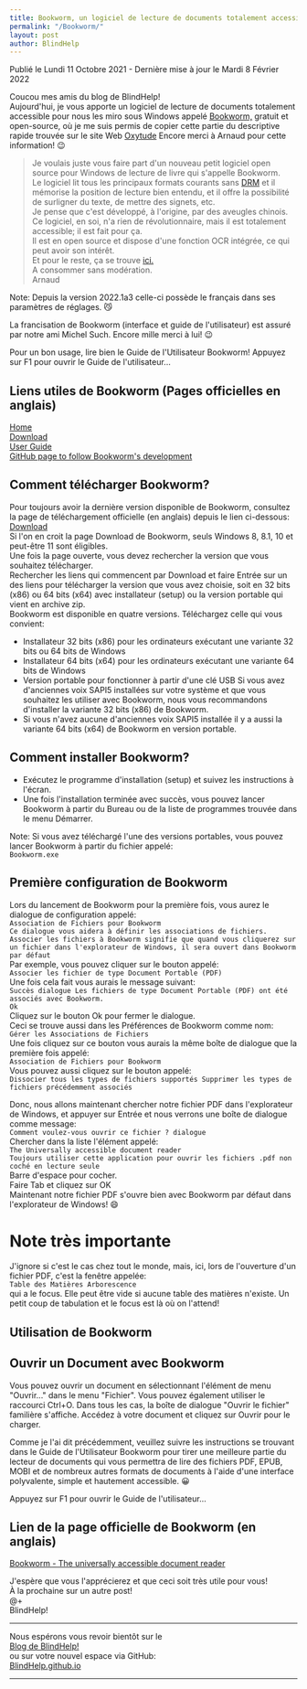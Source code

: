 ```yaml
---
title: Bookworm, un logiciel de lecture de documents totalement accessible pour nous les miro sous Windows
permalink: "/Bookworm/"
layout: post
author: BlindHelp
---
```


<footer>Publié le Lundi 11 Octobre 2021 - Dernière mise à jour le Mardi 8 Février 2022</footer>

Coucou mes amis du blog de BlindHelp!    
Aujourd'hui, je  vous apporte un logiciel de lecture de documents totalement accessible pour nous les miro sous Windows appelé [Bookworm,](https://getbookworm.com/) gratuit et open-source, où je me suis permis de copier cette partie du descriptive rapide trouvée sur le site Web [Oxytude](https://www.oxytude.org/bookworm-un-nouveau-logiciel-de-lecture-pour-les-dv-sous-windows/) Encore merci à Arnaud pour cette information! 😉    


> Je voulais juste vous faire part d'un nouveau petit logiciel open source pour Windows de lecture de livre qui s'appelle Bookworm.    
> Le logiciel lit tous les principaux formats courants sans [DRM](https://fr.wikipedia.org/wiki/Gestion_des_droits_num%C3%A9riques) et il mémorise la position de lecture bien entendu, et il offre la possibilité de surligner du texte, de mettre des signets, etc.    
> Je pense que c'est développé, à l'origine, par des aveugles chinois.    
> Ce logiciel, en soi, n'a rien de révolutionnaire, mais il est totalement accessible; il est fait pour ça.    
> Il est en open source et dispose d'une fonction OCR intégrée, ce qui peut avoir son intérêt.    
> Et pour le reste, ça se trouve [ici.](https://getbookworm.com/)    
> A consommer sans modération.    
> Arnaud    


Note: Depuis la version 2022.1a3 celle-ci possède le français dans ses paramètres de réglages. 😼    

La francisation de Bookworm (interface et guide de l'utilisateur) est assuré par notre ami Michel Such. Encore mille merci à lui! 😉    

Pour un bon usage, lire bien le Guide de l'Utilisateur Bookworm! Appuyez sur F1 pour ouvrir le Guide de l'utilisateur...    


## Liens utiles de Bookworm (Pages officielles en anglais)

[Home](https://getbookworm.com/)    
[Download](https://getbookworm.com/download)    
[User Guide](https://getbookworm.com/user-guide)    
[GitHub page to follow Bookworm's development](https://github.com/blindpandas/bookworm)    

## Comment télécharger Bookworm?

Pour toujours avoir la dernière version disponible de Bookworm, consultez la page de téléchargement officielle (en anglais) depuis le lien ci-dessous:    
[Download](https://getbookworm.com/download)    
Si l'on en croit la page Download de Bookworm, seuls Windows 8, 8.1, 10 et peut-être 11 sont éligibles.    
Une fois la page ouverte, vous devez rechercher la version que vous souhaitez télécharger.    
Rechercher les liens qui commencent par Download et faire Entrée sur un des liens pour télécharger la version que vous avez choisie, soit en 32 bits (x86) ou 64 bits (x64) avec installateur (setup) ou la version portable qui vient en archive zip.    
Bookworm est disponible en quatre versions. Téléchargez celle qui vous convient:    


* Installateur 32 bits (x86) pour les ordinateurs exécutant une variante 32 bits ou 64 bits de Windows
* Installateur 64 bits (x64) pour les ordinateurs exécutant une variante 64 bits de Windows
* Version portable pour fonctionner à partir d'une clé USB Si vous avez d'anciennes voix SAPI5 installées sur votre système et que vous souhaitez les utiliser avec Bookworm, nous vous recommandons d'installer la variante 32 bits (x86) de Bookworm.
* Si vous n'avez aucune d'anciennes voix SAPI5  installée il y a aussi la variante 64 bits (x64) de Bookworm en version portable.


## Comment installer Bookworm?

* Exécutez le programme d'installation (setup) et suivez les instructions à l'écran.
* Une fois l'installation terminée avec succès, vous pouvez lancer Bookworm à partir du Bureau ou de la liste de programmes trouvée dans le menu Démarrer.


Note: Si vous avez téléchargé l'une des versions portables, vous pouvez lancer Bookworm à partir du fichier appelé:    
`Bookworm.exe`    

## Première configuration de Bookworm

Lors du lancement de Bookworm pour la première fois, vous aurez le dialogue de configuration appelé:    
`Association de Fichiers pour Bookworm`    
`Ce dialogue vous aidera à définir les associations de fichiers. Associer les fichiers à Bookworm signifie que quand vous cliquerez sur un fichier dans l'explorateur de Windows, il sera ouvert dans Bookworm par défaut`    
Par exemple, vous pouvez cliquer sur le bouton appelé:    
`Associer les fichier de type Document Portable (PDF)`    
Une fois cela fait vous aurais le message suivant:    
`Succès dialogue Les fichiers de type Document Portable (PDF) ont été associés avec Bookworm.`    
`Ok`    
Cliquez sur le bouton Ok pour fermer le dialogue.    
Ceci se trouve aussi dans les Préférences de Bookworm comme nom:    
`Gérer les Associations de Fichiers`    
Une fois cliquez sur ce bouton vous aurais la même boîte de dialogue que la première fois appelé:    
`Association de Fichiers pour Bookworm`    
Vous pouvez aussi cliquez sur le bouton appelé:    
`Dissocier tous les types de fichiers supportés Supprimer les types de fichiers précédemment associés`    

Donc, nous allons maintenant chercher notre fichier PDF dans l'explorateur de Windows, et appuyer sur Entrée et nous verrons une boîte de dialogue comme message:    
`Comment voulez-vous ouvrir ce fichier ? dialogue`    
Chercher dans la liste l'élément appelé:    
`The Universally accessible document reader`    
`Toujours utiliser cette application pour ouvrir les fichiers .pdf non coché en lecture seule`    
Barre d'espace pour cocher.    
Faire Tab et cliquez sur OK    
Maintenant notre fichier PDF s'ouvre bien avec Bookworm par défaut dans l'explorateur de Windows! 😄    

# Note très importante

J'ignore si c'est le cas chez tout le monde, mais, ici, lors de l'ouverture d'un fichier PDF, c'est la fenêtre appelée:    
`Table des Matières Arborescence`    
qui a le focus. Elle peut être vide si aucune table des matières n'existe. Un petit coup de tabulation et le focus est là où on l'attend!    

## Utilisation de Bookworm

## Ouvrir un Document avec Bookworm

Vous pouvez ouvrir un document en sélectionnant l'élément de menu "Ouvrir..." dans le menu "Fichier". Vous pouvez également utiliser le raccourci Ctrl+O. Dans tous les cas, la boîte de dialogue "Ouvrir le fichier" familière s'affiche. Accédez à votre document et cliquez sur Ouvrir pour le charger.    

Comme je l'ai dit précédemment, veuillez suivre les instructions se trouvant dans le Guide de l'Utilisateur Bookworm pour tirer une meilleure partie du lecteur de documents qui vous permettra de lire des fichiers PDF, EPUB, MOBI et de nombreux autres formats de documents à l'aide d'une interface polyvalente, simple et hautement accessible. 😀    

Appuyez sur F1 pour ouvrir le Guide de l'utilisateur...    

## Lien de la page officielle de Bookworm  (en anglais)

[Bookworm - The universally accessible document reader](https://getbookworm.com/)    

J'espère que vous l'apprécierez et que ceci  soit très utile pour vous!    
À la prochaine sur un autre post!     
@+    
BlindHelp!    

---

Nous espérons vous revoir bientôt sur le      
[Blog de BlindHelp!](http://blindhelp.blogspot.fr/)                    
ou sur  votre nouvel espace via GitHub:                     
[BlindHelp.github.io](https://blindhelp.github.io)                    

---
